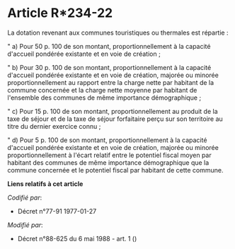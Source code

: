 # Article R*234-22

La dotation revenant aux communes touristiques ou thermales est répartie :

" a) Pour 50 p. 100 de son montant, proportionnellement à la capacité d'accueil pondérée existante et en voie de création ;

" b) Pour 30 p. 100 de son montant, proportionnellement à la capacité d'accueil pondérée existante et en voie de création,
majorée ou minorée proportionnellement au rapport entre la charge nette par habitant de la commune concernée et la charge
nette moyenne par habitant de l'ensemble des communes de même importance démographique ;

" c) Pour 15 p. 100 de son montant, proportionnellement au produit de la taxe de séjour et de la taxe de séjour forfaitaire
perçu sur son territoire au titre du dernier exercice connu ;

" d) Pour 5 p. 100 de son montant, proportionnellement à la capacité d'accueil pondérée existante et en voie de création,
majorée ou minorée proportionnellement à l'écart relatif entre le potentiel fiscal moyen par habitant des communes de même
importance démographique que la commune concernée et le potentiel fiscal par habitant de cette commune.

**Liens relatifs à cet article**

_Codifié par_:

  - Décret n°77-91 1977-01-27

_Modifié par_:

  - Décret n°88-625 du 6 mai 1988 - art. 1 ()

